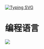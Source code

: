 [![Typing SVG](https://readme-typing-svg.demolab.com?font=Fira+Code&pause=1000&width=435&lines=%E6%AC%A2%E8%BF%8E%E6%9D%A5%E5%88%B0hellolyd2012%E7%9A%84%E4%B8%BB%E9%A1%B5)](https://git.io/typing-svg)

# 编程语言

<img align="center" src="https://github-readme-stats.vercel.app/api/top-langs/?username=hellolyd2012&theme=transparent&hide_border=true&layout=donut-vertical&langs_count=6" />
